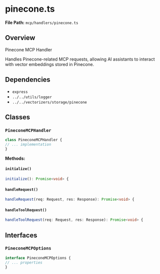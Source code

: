 # pinecone.ts

**File Path:** `mcp/handlers/pinecone.ts`

## Overview

Pinecone MCP Handler

Handles Pinecone-related MCP requests, allowing AI assistants
to interact with vector embeddings stored in Pinecone.

## Dependencies

- `express`
- `../../utils/logger`
- `../../vectorizers/storage/pinecone`

## Classes

### `PineconeMCPHandler`

```typescript
class PineconeMCPHandler {
// ... implementation
}
```

**Methods:**

#### `initialize()`

```typescript
initialize(): Promise<void> {
```

#### `handleRequest()`

```typescript
handleRequest(req: Request, res: Response): Promise<void> {
```

#### `handleToolRequest()`

```typescript
handleToolRequest(req: Request, res: Response): Promise<void> {
```

## Interfaces

### `PineconeMCPOptions`

```typescript
interface PineconeMCPOptions {
// ... properties
}
```

